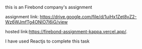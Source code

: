 this is an Firebond company's assignment 

assignment link: https://drive.google.com/file/d/1uiHx1Zet8vZ2-Wz6WJmfTg4ONIO7I6iG/view

hosted link:https://firebond-assignment-kappa.vercel.app/.

I have used Reactjs to complete this task
